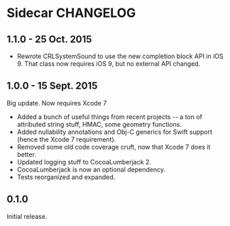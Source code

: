 # Sidecar CHANGELOG

## 1.1.0 - 25 Oct. 2015

* Rewrote CRLSystemSound to use the new completion block API in iOS 9. That class now requires iOS 9, but no external API changed.

## 1.0.0 - 15 Sept. 2015

Big update. Now requires Xcode 7
* Added a bunch of useful things from recent projects -- a ton of attributed string stuff, HMAC, some geometry functions.
* Added nullability annotations and Obj-C generics for Swift support (hence the Xcode 7 requirement).
* Removed some old code coverage cruft, now that Xcode 7 does it better.
* Updated logging stuff to CocoaLumberjack 2.
* CocoaLumberjack is now an optional dependency.
* Tests reorganized and expanded.


## 0.1.0

Initial release.
